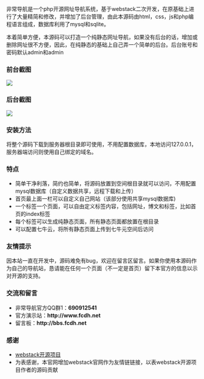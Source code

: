 <p>非常导航是一个php开源网址导航系统，基于webstack二次开发，在原基础上进行了大量精简和修改，并增加了后台管理，由此本源码由html，css，js和php编程语言组成，数据库利用了mysql和sqlite。</p>
<p>本着简单方便，本源码可以打造一个纯静态网址导航，如果没有后台的话，增加或删除网址很不方便，因此，在纯静态的基础上自己弄一个简单的后台。后台账号和密码默认admin和admin</p>
<p><h3>前台截图</h3>
  <img src="http://www.fcdh.net/assets/images/fcdh-2.jpg">
  </p>
  <p><h3>后台截图</h3>
  <img src="http://www.fcdh.net/assets/images/fcdh-1.jpg">
  </p>
<p>
  <h3>安装方法</h3>
  将整个源码下载到服务器根目录即可使用，不用配置数据库，本地访问127.0.0.1，服务器端访问则使用自己绑定的域名。
  </p>
<p>
  <h3>特点</h3>
<ul>
  <li>简单干净利落，简约也简单，将源码放置到空间根目录就可以访问，不用配置mysql数据库（自定义数据共享，远程下载和上传）</li>
  <li>首页最上面一栏可以自定义自己网站（该部分使用共享mysql数据库)</li>
  <li>一个标签一个页面，可以自由定义标签内容，包括网址，博文和标签，比如首页的index标签</li>
  <li>每个标签可以生成纯静态页面，所有静态页面都放置在根目录</li>
  <li>可以配置七牛云，将所有静态页面上传到七牛元空间后访问</li>
</ul>
  </p>
 <p>
<h3>友情提示</h3>
因本站一直在开发中，源码难免有bug，欢迎在留言区留言。如果你使用本源码作为自己的导航站，恳请能在任何一个页面（不一定是首页）留下本官方的信息以示对开源的支持。
 </p>
<p>
<h3>交流和留言</h3>
<ul>
<li>非常导航官方QQ群1：<strong>690912541</strong></li>
<li>官方演示站：<strong>http://www.fcdh.net</strong></li>
<li>留言板：<strong>http://bbs.fcdh.net</strong></li>
</ul>
</p>
<p>
<h3>感谢</h3>
<ul>
  <li><a href="https://github.com/WebStackPage/webstack-Admin"target="_blank">webstack开源项目</a></li>
<li>为表感谢，本官网增加webstack官网作为友情链链接，以表webstack开源项目作者的源码贡献</li>
</ul>
</p>
